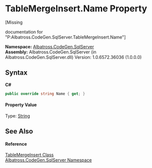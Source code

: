 # TableMergeInsert.Name Property 
 

\[Missing <summary> documentation for "P:Albatross.CodeGen.SqlServer.TableMergeInsert.Name"\]

**Namespace:**&nbsp;<a href="9727DDEC.md">Albatross.CodeGen.SqlServer</a><br />**Assembly:**&nbsp;Albatross.CodeGen.SqlServer (in Albatross.CodeGen.SqlServer.dll) Version: 1.0.6572.36036 (1.0.0.0)

## Syntax

**C#**<br />
``` C#
public override string Name { get; }
```


#### Property Value
Type: <a href="http://msdn2.microsoft.com/en-us/library/s1wwdcbf" target="_blank">String</a>

## See Also


#### Reference
<a href="79750106.md">TableMergeInsert Class</a><br /><a href="9727DDEC.md">Albatross.CodeGen.SqlServer Namespace</a><br />
